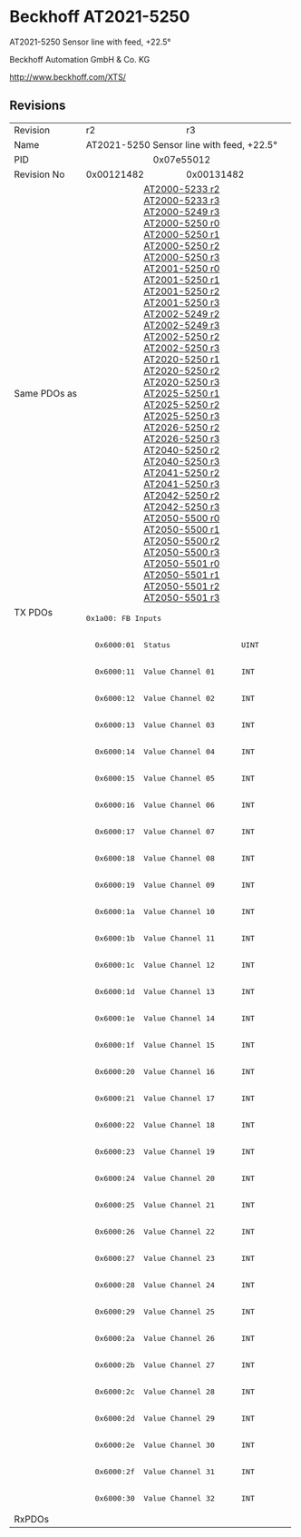 # Beckhoff AT2021-5250

AT2021-5250 Sensor line with feed, +22.5°

Beckhoff Automation GmbH & Co. KG

http://www.beckhoff.com/XTS/

## Revisions
<table>
<tr>
<td>Revision</td>
<td>r2</td>
<td>r3</td>
</tr>
<tr>
<td>Name</td>
<td colspan=2 align="center">AT2021-5250 Sensor line with feed, +22.5°</td>
</tr>
<tr>
<td>PID</td>
<td colspan=2 align="center">0x07e55012</td>
</tr>
<tr>
<td>Revision No</td>
<td>0x00121482</td>
<td>0x00131482</td>
</tr>
<tr>
<td>Same PDOs as</td>
<td colspan=2 align="center"><a href="AT2000-5233.md">AT2000-5233 r2</a><br/><a href="AT2000-5233.md">AT2000-5233 r3</a><br/><a href="AT2000-5249.md">AT2000-5249 r3</a><br/><a href="AT2000-5250.md">AT2000-5250 r0</a><br/><a href="AT2000-5250.md">AT2000-5250 r1</a><br/><a href="AT2000-5250.md">AT2000-5250 r2</a><br/><a href="AT2000-5250.md">AT2000-5250 r3</a><br/><a href="AT2001-5250.md">AT2001-5250 r0</a><br/><a href="AT2001-5250.md">AT2001-5250 r1</a><br/><a href="AT2001-5250.md">AT2001-5250 r2</a><br/><a href="AT2001-5250.md">AT2001-5250 r3</a><br/><a href="AT2002-5249.md">AT2002-5249 r2</a><br/><a href="AT2002-5249.md">AT2002-5249 r3</a><br/><a href="AT2002-5250.md">AT2002-5250 r2</a><br/><a href="AT2002-5250.md">AT2002-5250 r3</a><br/><a href="AT2020-5250.md">AT2020-5250 r1</a><br/><a href="AT2020-5250.md">AT2020-5250 r2</a><br/><a href="AT2020-5250.md">AT2020-5250 r3</a><br/><a href="AT2025-5250.md">AT2025-5250 r1</a><br/><a href="AT2025-5250.md">AT2025-5250 r2</a><br/><a href="AT2025-5250.md">AT2025-5250 r3</a><br/><a href="AT2026-5250.md">AT2026-5250 r2</a><br/><a href="AT2026-5250.md">AT2026-5250 r3</a><br/><a href="AT2040-5250.md">AT2040-5250 r2</a><br/><a href="AT2040-5250.md">AT2040-5250 r3</a><br/><a href="AT2041-5250.md">AT2041-5250 r2</a><br/><a href="AT2041-5250.md">AT2041-5250 r3</a><br/><a href="AT2042-5250.md">AT2042-5250 r2</a><br/><a href="AT2042-5250.md">AT2042-5250 r3</a><br/><a href="AT2050-5500.md">AT2050-5500 r0</a><br/><a href="AT2050-5500.md">AT2050-5500 r1</a><br/><a href="AT2050-5500.md">AT2050-5500 r2</a><br/><a href="AT2050-5500.md">AT2050-5500 r3</a><br/><a href="AT2050-5501.md">AT2050-5501 r0</a><br/><a href="AT2050-5501.md">AT2050-5501 r1</a><br/><a href="AT2050-5501.md">AT2050-5501 r2</a><br/><a href="AT2050-5501.md">AT2050-5501 r3</a></td>
</tr>
<tr>
<td rowspan=34 valign=top>TX PDOs</td>
<td colspan=2 align="left"><pre>0x1a00: FB Inputs</pre></td>
<td></td>
</tr>
<tr>
<td colspan=2 align="left"><pre>  0x6000:01  Status                UINT</pre></td>
</tr>
<tr>
<td colspan=2 align="left"><pre>  0x6000:11  Value Channel 01      INT</pre></td>
</tr>
<tr>
<td colspan=2 align="left"><pre>  0x6000:12  Value Channel 02      INT</pre></td>
</tr>
<tr>
<td colspan=2 align="left"><pre>  0x6000:13  Value Channel 03      INT</pre></td>
</tr>
<tr>
<td colspan=2 align="left"><pre>  0x6000:14  Value Channel 04      INT</pre></td>
</tr>
<tr>
<td colspan=2 align="left"><pre>  0x6000:15  Value Channel 05      INT</pre></td>
</tr>
<tr>
<td colspan=2 align="left"><pre>  0x6000:16  Value Channel 06      INT</pre></td>
</tr>
<tr>
<td colspan=2 align="left"><pre>  0x6000:17  Value Channel 07      INT</pre></td>
</tr>
<tr>
<td colspan=2 align="left"><pre>  0x6000:18  Value Channel 08      INT</pre></td>
</tr>
<tr>
<td colspan=2 align="left"><pre>  0x6000:19  Value Channel 09      INT</pre></td>
</tr>
<tr>
<td colspan=2 align="left"><pre>  0x6000:1a  Value Channel 10      INT</pre></td>
</tr>
<tr>
<td colspan=2 align="left"><pre>  0x6000:1b  Value Channel 11      INT</pre></td>
</tr>
<tr>
<td colspan=2 align="left"><pre>  0x6000:1c  Value Channel 12      INT</pre></td>
</tr>
<tr>
<td colspan=2 align="left"><pre>  0x6000:1d  Value Channel 13      INT</pre></td>
</tr>
<tr>
<td colspan=2 align="left"><pre>  0x6000:1e  Value Channel 14      INT</pre></td>
</tr>
<tr>
<td colspan=2 align="left"><pre>  0x6000:1f  Value Channel 15      INT</pre></td>
</tr>
<tr>
<td colspan=2 align="left"><pre>  0x6000:20  Value Channel 16      INT</pre></td>
</tr>
<tr>
<td colspan=2 align="left"><pre>  0x6000:21  Value Channel 17      INT</pre></td>
</tr>
<tr>
<td colspan=2 align="left"><pre>  0x6000:22  Value Channel 18      INT</pre></td>
</tr>
<tr>
<td colspan=2 align="left"><pre>  0x6000:23  Value Channel 19      INT</pre></td>
</tr>
<tr>
<td colspan=2 align="left"><pre>  0x6000:24  Value Channel 20      INT</pre></td>
</tr>
<tr>
<td colspan=2 align="left"><pre>  0x6000:25  Value Channel 21      INT</pre></td>
</tr>
<tr>
<td colspan=2 align="left"><pre>  0x6000:26  Value Channel 22      INT</pre></td>
</tr>
<tr>
<td colspan=2 align="left"><pre>  0x6000:27  Value Channel 23      INT</pre></td>
</tr>
<tr>
<td colspan=2 align="left"><pre>  0x6000:28  Value Channel 24      INT</pre></td>
</tr>
<tr>
<td colspan=2 align="left"><pre>  0x6000:29  Value Channel 25      INT</pre></td>
</tr>
<tr>
<td colspan=2 align="left"><pre>  0x6000:2a  Value Channel 26      INT</pre></td>
</tr>
<tr>
<td colspan=2 align="left"><pre>  0x6000:2b  Value Channel 27      INT</pre></td>
</tr>
<tr>
<td colspan=2 align="left"><pre>  0x6000:2c  Value Channel 28      INT</pre></td>
</tr>
<tr>
<td colspan=2 align="left"><pre>  0x6000:2d  Value Channel 29      INT</pre></td>
</tr>
<tr>
<td colspan=2 align="left"><pre>  0x6000:2e  Value Channel 30      INT</pre></td>
</tr>
<tr>
<td colspan=2 align="left"><pre>  0x6000:2f  Value Channel 31      INT</pre></td>
</tr>
<tr>
<td colspan=2 align="left"><pre>  0x6000:30  Value Channel 32      INT</pre></td>
</tr>
<tr>
<td>RxPDOs</td>
<td colspan=2 align="left"></td>
</tr>
</table>
